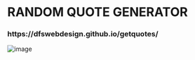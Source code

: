 # RANDOM QUOTE GENERATOR

<h3>https://dfswebdesign.github.io/getquotes/</h3>

![image](https://user-images.githubusercontent.com/73851641/113465013-ee110080-93fe-11eb-9d8d-a34fedb4481e.png)

